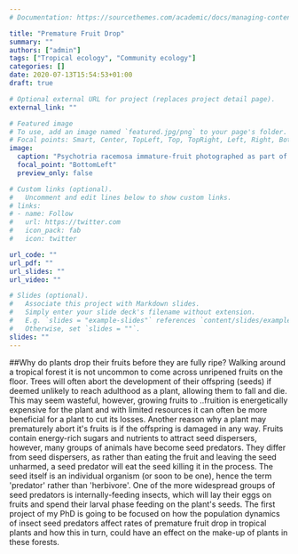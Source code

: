 ```yaml
---
# Documentation: https://sourcethemes.com/academic/docs/managing-content/

title: "Premature Fruit Drop"
summary: ""
authors: ["admin"]
tags: ["Tropical ecology", "Community ecology"]
categories: []
date: 2020-07-13T15:54:53+01:00
draft: true

# Optional external URL for project (replaces project detail page).
external_link: ""

# Featured image
# To use, add an image named `featured.jpg/png` to your page's folder.
# Focal points: Smart, Center, TopLeft, Top, TopRight, Left, Right, BottomLeft, Bottom, BottomRight.
image:
  caption: "Psychotria racemosa immature-fruit photographed as part of STRI's Environmental Science Program. Creator: Steven Paton, Source: [STRI](https://biogeodb.stri.si.edu/bioinformatics/dfm/metas/view/10045)"
  focal_point: "BottomLeft"
  preview_only: false

# Custom links (optional).
#   Uncomment and edit lines below to show custom links.
# links:
# - name: Follow
#   url: https://twitter.com
#   icon_pack: fab
#   icon: twitter

url_code: ""
url_pdf: ""
url_slides: ""
url_video: ""

# Slides (optional).
#   Associate this project with Markdown slides.
#   Simply enter your slide deck's filename without extension.
#   E.g. `slides = "example-slides"` references `content/slides/example-slides.md`.
#   Otherwise, set `slides = ""`.
slides: ""
---
```


##Why do plants drop their fruits before they are fully ripe?
Walking around a tropical forest it is not uncommon to come across unripened fruits on the floor. Trees will often abort the development of their offspring (seeds) if deemed unlikely to reach adulthood as a plant, allowing them to fall and die. This may seem wasteful, however, growing fruits to ..fruition is energetically expensive for the plant and with limited resources it can often be more beneficial for a plant to cut its losses.
Another reason why a plant may prematurely abort it's fruits is if the offspring is damaged in any way. Fruits contain energy-rich sugars and nutrients to attract seed dispersers, however, many groups of animals have become seed predators. They differ from seed dispersers, as rather than eating the fruit and leaving the seed unharmed, a seed predator will eat the seed killing it in the process. The seed itself is an individual organism (or soon to be one), hence the term 'predator' rather than 'herbivore'.
One of the more widespread groups of seed predators is internally-feeding insects, which will lay their eggs on fruits and spend their larval phase feeding on the plant's seeds.
The first project of my PhD is going to be focused on how the population dynamics of insect seed predators affect rates of premature fruit drop in tropical plants and how this in turn, could have an effect on the make-up of plants in these forests.
